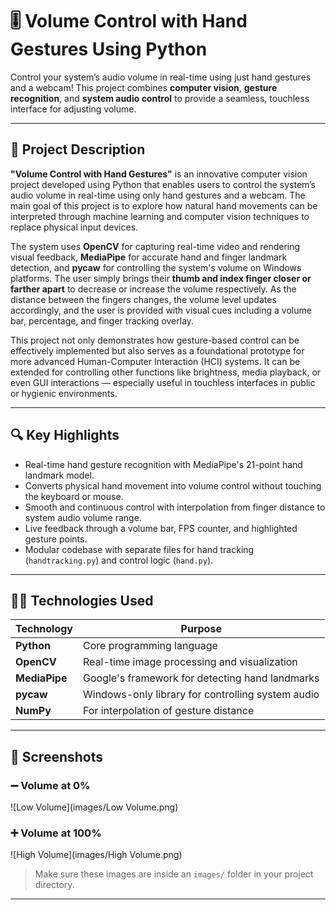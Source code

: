 # 🎚️ Volume Control with Hand Gestures Using Python

Control your system’s audio volume in real-time using just hand gestures and a webcam! This project combines **computer vision**, **gesture recognition**, and **system audio control** to provide a seamless, touchless interface for adjusting volume.

---

## 📄 Project Description

**"Volume Control with Hand Gestures"** is an innovative computer vision project developed using Python that enables users to control the system’s audio volume in real-time using only hand gestures and a webcam. The main goal of this project is to explore how natural hand movements can be interpreted through machine learning and computer vision techniques to replace physical input devices.

The system uses **OpenCV** for capturing real-time video and rendering visual feedback, **MediaPipe** for accurate hand and finger landmark detection, and **pycaw** for controlling the system's volume on Windows platforms. The user simply brings their **thumb and index finger closer or farther apart** to decrease or increase the volume respectively. As the distance between the fingers changes, the volume level updates accordingly, and the user is provided with visual cues including a volume bar, percentage, and finger tracking overlay.

This project not only demonstrates how gesture-based control can be effectively implemented but also serves as a foundational prototype for more advanced Human-Computer Interaction (HCI) systems. It can be extended for controlling other functions like brightness, media playback, or even GUI interactions — especially useful in touchless interfaces in public or hygienic environments.

---

## 🔍 Key Highlights

- Real-time hand gesture recognition with MediaPipe's 21-point hand landmark model.
- Converts physical hand movement into volume control without touching the keyboard or mouse.
- Smooth and continuous control with interpolation from finger distance to system audio volume range.
- Live feedback through a volume bar, FPS counter, and highlighted gesture points.
- Modular codebase with separate files for hand tracking (`handtracking.py`) and control logic (`hand.py`).

---

## 👨‍💻 Technologies Used

| Technology | Purpose |
|------------|---------|
| **Python** | Core programming language |
| **OpenCV** | Real-time image processing and visualization |
| **MediaPipe** | Google's framework for detecting hand landmarks |
| **pycaw** | Windows-only library for controlling system audio |
| **NumPy** | For interpolation of gesture distance |

---

## 📸 Screenshots

### ➖ Volume at 0%
![Low Volume](images/Low Volume.png)

### ➕ Volume at 100%
![High Volume](images/High Volume.png)

> Make sure these images are inside an `images/` folder in your project directory.

---



